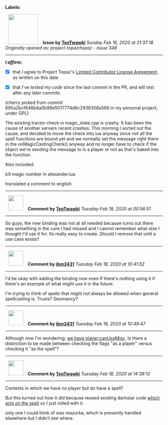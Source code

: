 **Labels:**



<a href="https://github.com/TeoTwawki"><img src="https://avatars0.githubusercontent.com/u/6871475?v=4" width="96" height="96" hspace="10"></img></a> **Issue by [TeoTwawki](https://github.com/TeoTwawki)**
_Sunday Feb 16, 2020 at 21:37:18_
_Originally opened as: project-topaz/topaz - Issue 348_

----

<!-- place 'x' mark between square [] brackets to affirm: -->
**_I affirm:_**
- [x] that I agree to Project Topaz's [Limited Contributor License Agreement](https://github.com/project-topaz/topaz/blob/master/CONTRIBUTOR_AGREEMENT.md), as written on this date
- [x] that I've _tested my code_ since the last commit in the PR, and will test after any later commits

(cherry picked from commit 695a2bcf646b4a0b98e5017774d6c2938358a566 in my personal project, under GPL)

The existing tractor check in magic_state.cpp is crashy. It has been the cause of another servers recent crashes. This morning I sorted out the cause, and decided to move the check into lua anyway since not all the spell functions are bound yet and we normally set the message right there in the onMagicCastingCheck() anyway and no longer have to check if the object we're sending the message to is a player or not as that's baked into the function. 

Also included: 
kill magic number in alexander.lua
translated a comment to english


----
<a href="https://github.com/TeoTwawki"><img src="https://avatars0.githubusercontent.com/u/6871475?v=4" width="48" height="48" hspace="10"></img></a> **Comment by [TeoTwawki](https://github.com/TeoTwawki)**
_Tuesday Feb 18, 2020 at 00:56:51_

----

So guys, the new binding was not at all needed because turns out there was something in the core I had missed and I cannot remember what else I thought I'd use it for. Its really easy to create..Should I remove that until a use case exists?


----
<a href="https://github.com/ibm2431"><img src="https://avatars3.githubusercontent.com/u/13112942?v=4" width="48" height="48" hspace="10"></img></a> **Comment by [ibm2431](https://github.com/ibm2431)**
_Tuesday Feb 18, 2020 at 10:41:52_

----

I'd be okay with adding the binding now even if there's nothing using it if there's an example of what _might_ use it in the future.

I'm trying to think of spells that might not always be allowed when general spellcasting is. Trusts? Geomancy?


----
<a href="https://github.com/ibm2431"><img src="https://avatars3.githubusercontent.com/u/13112942?v=4" width="48" height="48" hspace="10"></img></a> **Comment by [ibm2431](https://github.com/ibm2431)**
_Tuesday Feb 18, 2020 at 10:49:47_

----

Although now I'm wondering; [we have player:canUseMisc](https://github.com/project-topaz/topaz/blob/3df25d52158be6d44dfe84f198194b6822b5ebb8/src/map/lua/lua_baseentity.cpp#L5065). Is there a distinction to be made between checking the flags "as a player" versus checking it "as the spell"?


----
<a href="https://github.com/TeoTwawki"><img src="https://avatars0.githubusercontent.com/u/6871475?v=4" width="48" height="48" hspace="10"></img></a> **Comment by [TeoTwawki](https://github.com/TeoTwawki)**
_Tuesday Feb 18, 2020 at 14:38:12_

----

Contexts in which we have no player but do have a spell? 
But this turned out how it did because reused existing darkstar code [which acts on the spell](https://github.com/project-topaz/topaz/blob/2943fab983cc1457ce75f15dd9dca9d3bfa21b05/src/map/spell.cpp#L177) so I just rolled with it.

only one I could think of was mazurka, which is presently handled elsewhere but I didn't see where.

